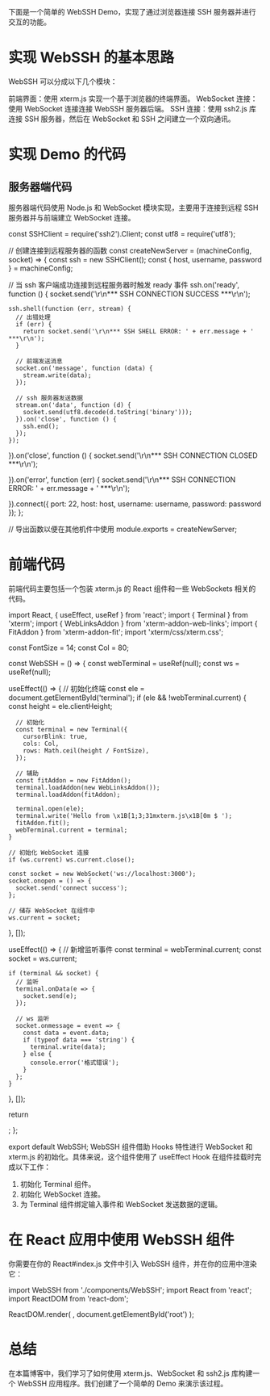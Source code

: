 下面是一个简单的 WebSSH Demo，实现了通过浏览器连接 SSH 服务器并进行交互的功能。

# 实现 WebSSH 的基本思路

WebSSH 可以分成以下几个模块：

前端界面：使用 xterm.js 实现一个基于浏览器的终端界面。
WebSocket 连接：使用 WebSocket 连接连接 WebSSH 服务器后端。
SSH 连接：使用 ssh2.js 库连接 SSH 服务器，然后在 WebSocket 和 SSH 之间建立一个双向通讯。

# 实现 Demo 的代码

## 服务器端代码

服务器端代码使用 Node.js 和 WebSocket 模块实现，主要用于连接到远程 SSH 服务器并与前端建立 WebSocket 连接。

const SSHClient = require('ssh2').Client;
const utf8 = require('utf8');

// 创建连接到远程服务器的函数
const createNewServer = (machineConfig, socket) => {
  const ssh = new SSHClient();
  const { host, username, password } = machineConfig;

  // 当 ssh 客户端成功连接到远程服务器时触发 ready 事件
  ssh.on('ready', function () {
    socket.send('\r\n*** SSH CONNECTION SUCCESS ***\r\n');

    ssh.shell(function (err, stream) {
      // 出错处理
      if (err) {
        return socket.send('\r\n*** SSH SHELL ERROR: ' + err.message + ' ***\r\n');
      }

      // 前端发送消息
      socket.on('message', function (data) {
        stream.write(data);
      });

      // ssh 服务器发送数据
      stream.on('data', function (d) {
        socket.send(utf8.decode(d.toString('binary')));
      }).on('close', function () {
        ssh.end();
      });
    });

  }).on('close', function () {
    socket.send('\r\n*** SSH CONNECTION CLOSED ***\r\n');

  }).on('error', function (err) {
    socket.send('\r\n*** SSH CONNECTION ERROR: ' + err.message + ' ***\r\n');

  }).connect({
    port: 22,
    host: host,
    username: username,
    password: password
  });
};

// 导出函数以便在其他机件中使用
module.exports = createNewServer;

# 前端代码

前端代码主要包括一个包装 xterm.js 的 React 组件和一些 WebSockets 相关的代码。

import React, { useEffect, useRef } from 'react';
import { Terminal } from 'xterm';
import { WebLinksAddon } from 'xterm-addon-web-links';
import { FitAddon } from 'xterm-addon-fit';
import 'xterm/css/xterm.css';

const FontSize = 14;
const Col = 80;

const WebSSH = () => {
  const webTerminal = useRef(null);
  const ws = useRef(null);

  useEffect(() => {
    // 初始化终端
    const ele = document.getElementById('terminal');
    if (ele && !webTerminal.current) {
      const height = ele.clientHeight;

      // 初始化
      const terminal = new Terminal({
        cursorBlink: true,
        cols: Col,
        rows: Math.ceil(height / FontSize),
      });

      // 辅助
      const fitAddon = new FitAddon();
      terminal.loadAddon(new WebLinksAddon());
      terminal.loadAddon(fitAddon);

      terminal.open(ele);
      terminal.write('Hello from \x1B[1;3;31mxterm.js\x1B[0m $ ');
      fitAddon.fit();
      webTerminal.current = terminal;
    }

    // 初始化 WebSocket 连接
    if (ws.current) ws.current.close();

    const socket = new WebSocket('ws://localhost:3000');
    socket.onopen = () => {
      socket.send('connect success');
    };

    // 储存 WebSocket 在组件中
    ws.current = socket;
  }, []);

  useEffect(() => {
    // 新增监听事件
    const terminal = webTerminal.current;
    const socket = ws.current;

    if (terminal && socket) {
      // 监听
      terminal.onData(e => {
        socket.send(e);
      });

      // ws 监听
      socket.onmessage = event => {
        const data = event.data;
        if (typeof data === 'string') {
          terminal.write(data);
        } else {
          console.error('格式错误');
        }
      };
    }
  }, []);

  return <div id="terminal" />;
};

export default WebSSH;
WebSSH 组件借助 Hooks 特性进行 WebSocket 和 xterm.js 的初始化。具体来说，这个组件使用了 useEffect Hook 在组件挂载时完成以下工作：

1. 初始化 Terminal 组件。
2. 初始化 WebSocket 连接。
3. 为 Terminal 组件绑定输入事件和 WebSocket 发送数据的逻辑。

# 在 React 应用中使用 WebSSH 组件

你需要在你的 React#index.js 文件中引入 WebSSH 组件，并在你的应用中渲染它：

import WebSSH from './components/WebSSH';
import React from 'react';
import ReactDOM from 'react-dom';

ReactDOM.render(
  <WebSSH />,
  document.getElementById('root')
);

# 总结

在本篇博客中，我们学习了如何使用 xterm.js、WebSocket 和 ssh2.js 库构建一个 WebSSH 应用程序。我们创建了一个简单的 Demo 来演示该过程。
